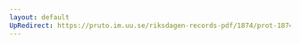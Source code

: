 ```yaml
---
layout: default
UpRedirect: https://pruto.im.uu.se/riksdagen-records-pdf/1874/prot-1874--ak--320/prot-1874--ak--320_007.pdf
---
```

